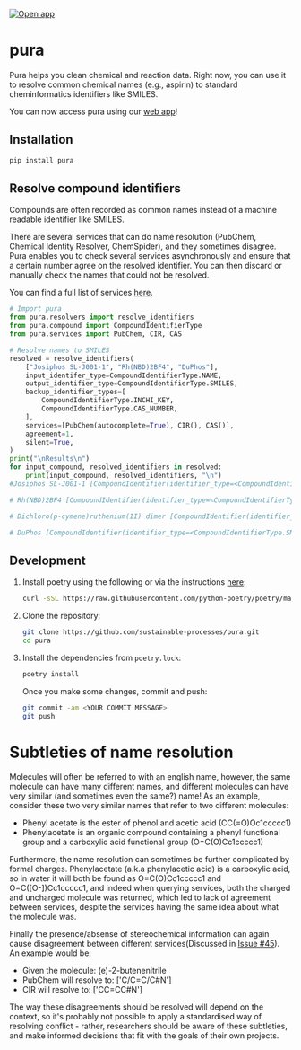 [![Open app](https://static.streamlit.io/badges/streamlit_badge_black_white.svg)](https://moleculeresolver.streamlit.app/)

# pura
Pura helps you clean chemical and reaction data. Right now, you can use it to resolve common chemical names (e.g., aspirin) to standard cheminformatics identifiers like SMILES.

You can now access pura using our [web app](https://moleculeresolver.streamlit.app/)!


## Installation

```bash
pip install pura
```

## Resolve compound identifiers

Compounds are often recorded as common names instead of a machine readable identifier like SMILES.

There are several services that can do name resolution (PubChem, Chemical Identity Resolver, ChemSpider), and they sometimes disagree. Pura enables you to check several services asynchronously and ensure that a certain number agree on the resolved identifier. You can then discard or manually check the names that could not be resolved.

You can find a full list of services [here](https://github.com/sustainable-processes/pura/tree/main/pura/services).

```python
# Import pura
from pura.resolvers import resolve_identifiers
from pura.compound import CompoundIdentifierType
from pura.services import PubChem, CIR, CAS

# Resolve names to SMILES
resolved = resolve_identifiers(
    ["Josiphos SL-J001-1", "Rh(NBD)2BF4", "DuPhos"],
    input_identifer_type=CompoundIdentifierType.NAME,
    output_identifier_type=CompoundIdentifierType.SMILES,
    backup_identifier_types=[
        CompoundIdentifierType.INCHI_KEY,
        CompoundIdentifierType.CAS_NUMBER,
    ],
    services=[PubChem(autocomplete=True), CIR(), CAS()],
    agreement=1,
    silent=True,
)
print("\nResults\n")
for input_compound, resolved_identifiers in resolved:
    print(input_compound, resolved_identifiers, "\n")
#Josiphos SL-J001-1 [CompoundIdentifier(identifier_type=<CompoundIdentifierType.SMILES: 2>, #value='C1CCCC1.CC(C1CCCC1P(c1ccccc1)c1ccccc1)P(C1CCCCC1)C1CCCCC1.[Fe]', details=None)]

# Rh(NBD)2BF4 [CompoundIdentifier(identifier_type=<CompoundIdentifierType.SMILES: 2>, value='C1=CC2C=CC1C2.C1=CC2C=CC1C2.F[B-](F)(F)F.[Rh]', details=None)]

# Dichloro(p-cymene)ruthenium(II) dimer [CompoundIdentifier(identifier_type=<CompoundIdentifierType.SMILES: 2>, value='Cc1ccc(C(C)C)cc1.Cc1ccc(C(C)C)cc1.Cl[Ru]Cl.Cl[Ru]Cl', details=None)]

# DuPhos [CompoundIdentifier(identifier_type=<CompoundIdentifierType.SMILES: 2>, value='CC(C)C1CCC(C(C)C)P1c1ccccc1P1C(C(C)C)CCC1C(C)C', details=None)]
```

## Development

<!-- ### Roadmap -->

<!-- - [x] Name resolution (July 2022)
- [x] Reaction representations (July 2022)
- [ ] Reaction balancing (July - August 2022)
- [ ] Reaction mapping (reaction mapper initially) (July - August 2022)
- [ ] Reports on quality (August 2022)
- [ ] Comparison quality of balancing and mapping on reaxys, USPTO and pistachio (September 2022)
- [ ] Write and submit paper to Neurips science workshop (September - October 2022)
- [ ] Publish package on pypi (September 2022)
- [ ] Documentation and website (November 2022)
- [ ] Template extraction (December 2022)
- [ ] Agreement/consensus algorithms for multiple representations of compounds -->

<!-- ### Getting set up -->

1. Install poetry using the following or via the instructions [here](https://python-poetry.org/docs/#installation):

    ```bash
    curl -sSL https://raw.githubusercontent.com/python-poetry/poetry/master/get-poetry.py | python -
    ```

2. Clone the repository:

    ```bash
    git clone https://github.com/sustainable-processes/pura.git
    cd pura
    ```

3. Install the dependencies from `poetry.lock`:

    ```bash
    poetry install
    ```

    Once you make some changes, commit and push:

    ```bash
    git commit -am <YOUR COMMIT MESSAGE>
    git push
    ```

# Subtleties of name resolution

Molecules will often be referred to with an english name, however, the same molecule can have many different names, and different molecules can have very similar (and sometimes even the same?) name! As an example, consider these two very similar names that refer to two different molecules:
- Phenyl acetate is the ester of phenol and acetic acid (CC(=O)Oc1ccccc1)
- Phenylacetate is an organic compound containing a phenyl functional group and a carboxylic acid functional group (O=C(O)Cc1ccccc1)

Furthermore, the name resolution can sometimes be further complicated by formal charges. Phenylacetate (a.k.a phenylacetic acid) is a carboxylic acid, so in water it will both be found as O=C(O)Cc1ccccc1 and O=C([O-])Cc1ccccc1, and indeed when querying services, both the charged and uncharged molecule was returned, which led to lack of agreement between services, despite the services having the same idea about what the molecule was.

Finally the presence/absense of stereochemical information can again cause disagreement between different services(Discussed in [Issue #45](https://github.com/sustainable-processes/pura/issues/45)). An example would be:
- Given the molecule: (e)-2-butenenitrile
- PubChem will resolve to: ['C/C=C/C#N']
- CIR will resolve to: ['CC=CC#N']

The way these disagreements should be resolved will depend on the context, so it's probably not possible to apply a standardised way of resolving conflict - rather, researchers should be aware of these subtleties, and make informed decisions that fit with the goals of their own projects.

<!-- 
## Resources

- [Reaction Data Curation I: Chemical Structures and Transformations Standardization](https://doi.org/10.1002/minf.202100119)
- [RDchiral](https://github.com/connorcoley/rdchiral)
- [Selfies](https://github.com/aspuru-guzik-group/selfies)
- [CGRTools](https://doi.org/10.1021/acs.jcim.9b00102)
- [ChemDataExtractor](https://github.com/mcs07/ChemDataExtractor) -->
